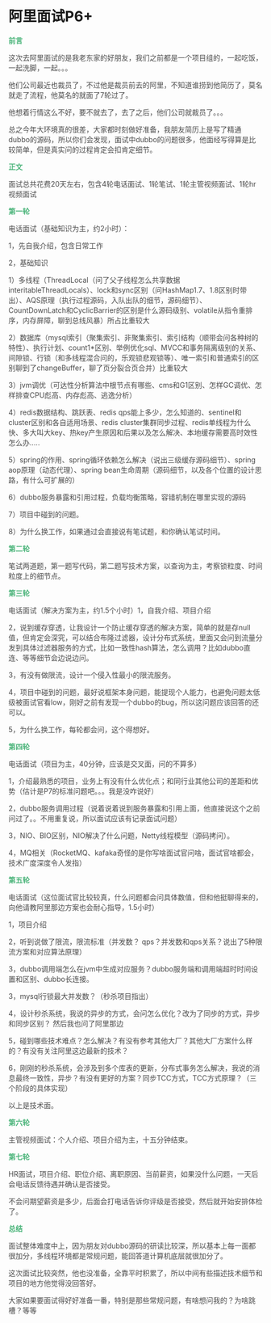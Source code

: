 # 阿里面试P6+

**<font style="color:rgb(72, 179, 120);">前言</font>**

<font style="color:rgb(74, 74, 74);">这次去阿里面试的是我老东家的好朋友，我们之前都是一个项目组的，一起吃饭，一起洗脚，一起。。。</font>

<font style="color:rgb(74, 74, 74);">他们公司最近也裁员了，不过他是裁员前去的阿里，不知道谁捞到他简历了，莫名就走了流程，他莫名的就面了7轮过了。</font>

<font style="color:rgb(74, 74, 74);">他想着行情这么不好，要不就去了，去了之后，他们公司就裁员了。。。</font>

<font style="color:rgb(74, 74, 74);">总之今年大环境真的很差，大家都时刻做好准备，我朋友简历上是写了精通dubbo的源码，所以你们会发现，面试中dubbo的问题很多，他面经写得算是比较简单，但是真实问的过程肯定会扣肯定细节。</font>

**<font style="color:rgb(72, 179, 120);">正文</font>**

<font style="color:rgb(74, 74, 74);">面试总共花费20天左右，包含4轮电话面试、1轮笔试、1轮主管视频面试、1轮hr视频面试</font>

**<font style="color:rgb(72, 179, 120);">第一轮</font>**

<font style="color:rgb(74, 74, 74);">电话面试（基础知识为主，约2小时）：</font>

<font style="color:rgb(74, 74, 74);">1，先自我介绍，包含日常工作</font>

<font style="color:rgb(74, 74, 74);">2，基础知识</font>

<font style="color:rgb(74, 74, 74);"> 1）多线程（ThreadLocal（问了父子线程怎么共享数据 interitableThreadLocals）、lock和sync区别（问HashMap1.7、1.8区别时带出）、AQS原理（执行过程源码，入队出队的细节，源码细节）、CountDownLatch和CyclicBarrier的区别是什么源码级别、volatile从指令重排序，内存屏障，聊到总线风暴）所占比重较大</font>

<font style="color:rgb(74, 74, 74);"> 2）数据库（mysql索引（聚集索引、非聚集索引、索引结构（顺带会问各种树的特性）、执行计划、count1*区别、举例优化sql、MVCC和事务隔离级别的关系、间隙锁、行锁（和多线程混合问的，乐观锁悲观锁等）、唯一索引和普通索引的区别聊到了changeBuffer，聊了页分裂合页合并）比重较大</font>

<font style="color:rgb(74, 74, 74);"> 3）jvm调优（可达性分析算法中根节点有哪些、cms和G1区别、怎样GC调优、怎样排查CPU彪高、内存彪高、逃逸分析）</font>

<font style="color:rgb(74, 74, 74);"> 4）redis数据结构、跳跃表、redis qps能上多少，怎么知道的、sentinel和cluster区别和各自适用场景、redis cluster集群同步过程、redis单线程为什么快、多大叫大key、热key产生原因和后果以及怎么解决、本地缓存需要高时效性怎么办.....</font>

<font style="color:rgb(74, 74, 74);"> 5）spring的作用、spring循环依赖怎么解决（说出三级缓存源码细节）、spring aop原理（动态代理）、spring bean生命周期（源码细节，以及各个位置的设计思路，有什么可扩展的）</font>

<font style="color:rgb(74, 74, 74);"> 6）dubbo服务暴露和引用过程，负载均衡策略，容错机制在哪里实现的源码</font>

<font style="color:rgb(74, 74, 74);"> 7）项目中碰到的问题。</font>

<font style="color:rgb(74, 74, 74);"> 8）为什么换工作，如果通过会直接说有笔试题，和你确认笔试时间。</font>

**<font style="color:rgb(72, 179, 120);">第二轮</font>**

<font style="color:rgb(74, 74, 74);">笔试两道题，第一题写代码，第二题写技术方案，以查询为主，考察锁粒度、时间粒度上的细节点。</font>

**<font style="color:rgb(72, 179, 120);">第三轮</font>**

<font style="color:rgb(74, 74, 74);">电话面试（解决方案为主，约1.5个小时）1，自我介绍、项目介绍</font>

<font style="color:rgb(74, 74, 74);">2，说到缓存穿透，让我设计一个防止缓存穿透的解决方案，简单的就是存null值，但肯定会深究，可以结合布隆过滤器，设计分布式系统，里面又会问到流量分发到具体过滤器服务的方式，比如一致性hash算法，怎么调用？比如dubbo直连、等等细节会边说边问。</font>

<font style="color:rgb(74, 74, 74);">3，有没有做限流，设计一个侵入性最小的限流服务。</font>

<font style="color:rgb(74, 74, 74);">4，项目中碰到的问题，最好说框架本身问题，能提现个人能力，也避免问题太低级被面试官看low，刚好之前有发现一个dubbo的bug，所以这问题应该回答的还可以。</font>

<font style="color:rgb(74, 74, 74);">5，为什么换工作，每轮都会问，这个得想好。</font>

**<font style="color:rgb(72, 179, 120);">第四轮</font>**

<font style="color:rgb(74, 74, 74);">电话面试（项目为主，40分钟，应该是交叉面，问的不算多）</font>

<font style="color:rgb(74, 74, 74);">1，介绍最熟悉的项目，业务上有没有什么优化点；和同行业其他公司的差距和优势（估计是P7的标准问题吧。。。我是没咋说好）</font>

<font style="color:rgb(74, 74, 74);">2，dubbo服务调用过程（说着说着说到服务暴露和引用上面，他直接说这个之前问过了。。不用重复说，所以面试应该有记录面试问题）</font>

<font style="color:rgb(74, 74, 74);">3，NIO、BIO区别，NIO解决了什么问题，Netty线程模型（源码拷问）。</font>

<font style="color:rgb(74, 74, 74);">4，MQ相关（RocketMQ、kafaka奇怪的是你写啥面试官问啥，面试官啥都会，技术广度深度令人发指）</font>

**<font style="color:rgb(72, 179, 120);">第五轮</font>**

<font style="color:rgb(74, 74, 74);">电话面试（这位面试官比较较真，什么问题都会问具体数值，但和他挺聊得来的，向他请教阿里那边方案也会耐心指导，1.5小时）</font>

<font style="color:rgb(74, 74, 74);">1，项目介绍</font>

<font style="color:rgb(74, 74, 74);">2，听到说做了限流，限流标准（并发数？ qps？并发数和qps关系？说出了5种限流方案和对应算法原理）</font>

<font style="color:rgb(74, 74, 74);">3，dubbo调用端怎么在jvm中生成对应服务？dubbo服务端和调用端超时时间设置和区别、dubbo长连接。</font>

<font style="color:rgb(74, 74, 74);">3，mysql行锁最大并发数？（秒杀项目指出）</font>

<font style="color:rgb(74, 74, 74);">4，设计秒杀系统，我说的异步的方式，会问怎么优化？改为了同步的方式，异步和同步区别？ 然后我也问了阿里那边</font>

<font style="color:rgb(74, 74, 74);">5，碰到哪些技术难点？怎么解决？有没有参考其他大厂？其他大厂方案什么样的？有没有关注阿里这边最新的技术？</font>

<font style="color:rgb(74, 74, 74);">6，刚刚的秒杀系统，会涉及到多个库表的更新，分布式事务怎么解决，我说的消息最终一致性，异步？有没有更好的方案？同步TCC方式，TCC方式原理？（三个阶段的具体实现）</font>

<font style="color:rgb(74, 74, 74);">以上是技术面。</font>

**<font style="color:rgb(72, 179, 120);">第六轮</font>**

<font style="color:rgb(74, 74, 74);">主管视频面试：个人介绍、项目介绍为主，十五分钟结束。</font>

**<font style="color:rgb(72, 179, 120);">第七轮</font>**

<font style="color:rgb(74, 74, 74);">HR面试，项目介绍、职位介绍、离职原因、当前薪资，如果没什么问题，一天后会电话反馈待遇并确认是否接受。</font>

<font style="color:rgb(74, 74, 74);">不会问期望薪资是多少，后面会打电话告诉你评级是否接受，然后就开始安排体检了。</font>

**<font style="color:rgb(72, 179, 120);">总结</font>**

<font style="color:rgb(74, 74, 74);">面试整体难度中上，因为朋友对dubbo源码的研读比较深，所以基本上每一面都很加分，多线程环境都是常规问题，能回答道计算机底层就很加分了。</font>

<font style="color:rgb(74, 74, 74);">这次面试比较突然，他也没准备，全靠平时积累了，所以中间有些描述技术细节和项目的地方他觉得没回答好。</font>

<font style="color:rgb(74, 74, 74);">大家如果要面试得好好准备一番，特别是那些常规问题，有啥想问我的？为啥跳槽？等等</font>

